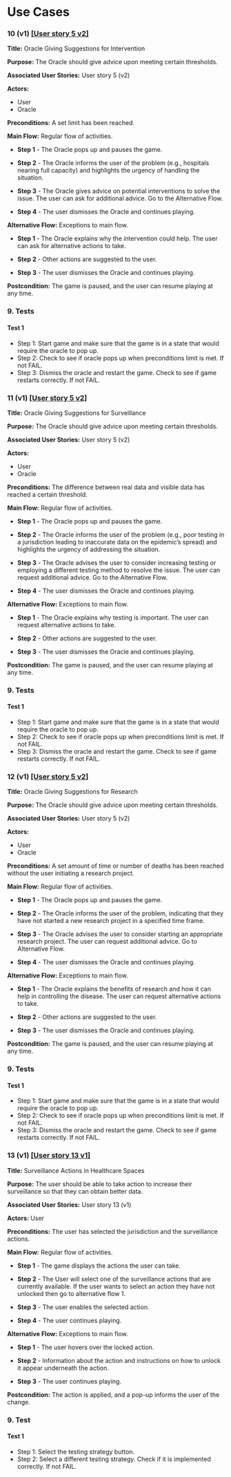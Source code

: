 # Use Cases

### 10 (v1) [[User story 5 v2]](user_stories.md)

**Title:** Oracle Giving Suggestions for Intervention

**Purpose:** The Oracle should give advice upon meeting certain thresholds.

**Associated User Stories:** User story 5 (v2) 

**Actors:** 
- User
- Oracle  

**Preconditions:** A set limit has been reached.

**Main Flow:** Regular flow of activities.

- **Step 1** - The Oracle pops up and pauses the game.  

- **Step 2** - The Oracle informs the user of the problem (e.g., hospitals nearing full capacity) and highlights the urgency of handling the situation.  

- **Step 3** - The Oracle gives advice on potential interventions to solve the issue. The user can ask for additional advice. Go to the Alternative Flow.  

- **Step 4** - The user dismisses the Oracle and continues playing.  

**Alternative Flow:** Exceptions to main flow.

- **Step 1** - The Oracle explains why the intervention could help. The user can ask for alternative actions to take.  

- **Step 2** - Other actions are suggested to the user.  

- **Step 3** - The user dismisses the Oracle and continues playing.  

**Postcondition:** The game is paused, and the user can resume playing at any time.

### 9. Tests

#### Test 1
- Step 1: Start game and make sure that the game is in a state that would require the oracle to pop up.
- Step 2: Check to see if oracle pops up when preconditions limit is met. If not FAIL.
- Step 3: Dismiss the oracle and restart the game. Check to see if game restarts correctly. If not FAIL.




### 11 (v1) [[User story 5 v2]](user_stories.md)

**Title:** Oracle Giving Suggestions for Surveillance

**Purpose:** The Oracle should give advice upon meeting certain thresholds.

**Associated User Stories:** User story 5 (v2) 

**Actors:** 
- User
- Oracle  

**Preconditions:** The difference between real data and visible data has reached a certain threshold.

**Main Flow:** Regular flow of activities.

- **Step 1** - The Oracle pops up and pauses the game.  

- **Step 2** - The Oracle informs the user of the problem (e.g., poor testing in a jurisdiction leading to inaccurate data on the epidemic’s spread) and highlights the urgency of addressing the situation.  

- **Step 3** - The Oracle advises the user to consider increasing testing or employing a different testing method to resolve the issue. The user can request additional advice. Go to the Alternative Flow.  

- **Step 4** - The user dismisses the Oracle and continues playing.  

**Alternative Flow:** Exceptions to main flow.

- **Step 1** - The Oracle explains why testing is important. The user can request alternative actions to take.  

- **Step 2** - Other actions are suggested to the user.  

- **Step 3** - The user dismisses the Oracle and continues playing.  


**Postcondition:** The game is paused, and the user can resume playing at any time.

### 9. Tests

#### Test 1
- Step 1: Start game and make sure that the game is in a state that would require the oracle to pop up.
- Step 2: Check to see if oracle pops up when preconditions limit is met. If not FAIL.
- Step 3: Dismiss the oracle and restart the game. Check to see if game restarts correctly. If not FAIL.



### 12 (v1) [[User story 5 v2]](user_stories.md)

**Title:** Oracle Giving Suggestions for Research

**Purpose:** The Oracle should give advice upon meeting certain thresholds.

**Associated User Stories:** User story 5 (v2)  

**Actors:** 
- User 
- Oracle  

**Preconditions:** A set amount of time or number of deaths has been reached without the user initiating a research project.

**Main Flow:** Regular flow of activities.

- **Step 1** - The Oracle pops up and pauses the game.  

- **Step 2** - The Oracle informs the user of the problem, indicating that they have not started a new research project in a specified time frame.  

- **Step 3** - The Oracle advises the user to consider starting an appropriate research project. The user can request additional advice. Go to Alternative Flow.  

- **Step 4** - The user dismisses the Oracle and continues playing.  

**Alternative Flow:** Exceptions to main flow.

- **Step 1** - The Oracle explains the benefits of research and how it can help in controlling the disease. The user can request alternative actions to take.  

- **Step 2** - Other actions are suggested to the user.  

- **Step 3** - The user dismisses the Oracle and continues playing.  


**Postcondition:** The game is paused, and the user can resume playing at any time.

### 9. Tests

#### Test 1
- Step 1: Start game and make sure that the game is in a state that would require the oracle to pop up.
- Step 2: Check to see if oracle pops up when preconditions limit is met. If not FAIL.
- Step 3: Dismiss the oracle and restart the game. Check to see if game restarts correctly. If not FAIL.




### 13 (v1) [[User story 13 v1]](user_stories.md)

**Title:** Surveillance Actions in Healthcare Spaces

**Purpose:** The user should be able to take action to increase their surveillance so that they can obtain better data.

**Associated User Stories:** User story 13 (v1)  

**Actors:** User  

**Preconditions:** The user has selected the jurisdiction and the surveillance actions.

**Main Flow:** Regular flow of activities.

- **Step 1** - The game displays the actions the user can take.  

- **Step 2** - The User will select one of the surveillance actions that are currently available. If the user wants to select an action they have not unlocked then go to alternative flow 1.

- **Step 3** - The user enables the selected action.  

- **Step 4** - The user continues playing.  

**Alternative Flow:** Exceptions to main flow.

- **Step 1** - The user hovers over the locked action.  

- **Step 2** - Information about the action and instructions on how to unlock it appear underneath the action.  

- **Step 3** - The user continues playing.  

**Postcondition:** The action is applied, and a pop-up informs the user of the change.

### 9. Test

#### Test 1
- Step 1: Select the testing strategy button.
- Step 2: Select a different testing strategy. Check if it is implemented correctly. If not FAIL.
